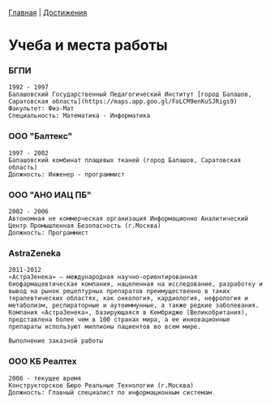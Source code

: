 [Главная](README.md) | [Достижения](progress.md)

# Учеба и места работы

### БГПИ

```
1992 - 1997
Балашовский Государственный Педагогический Институт [город Балашов, Саратовская область](https://maps.app.goo.gl/FoLCM9enKuSJRigs9)
Факультет: Физ-Мат
Специальность: Математика - Информатика
```

### ООО "Балтекс"

```
1997 - 2002
Балашовский комбинат плащевых тканей (город Балашов, Саратовская область)
Должность: Инженер - программист
```

### ООО "АНО ИАЦ ПБ"

```
2002 - 2006
Автономная не коммерческая организация Информационно Аналитический Центр Промышленная Безопасность (г.Москва)
Должность: Программист
```

### AstraZeneka

```
2011-2012
«АстраЗенека» – международная научно-ориентированная биофармацевтическая компания, нацеленная на исследование, разработку и вывод на рынок рецептурных препаратов преимущественно в таких терапевтических областях, как онкология, кардиология, нефрология и метаболизм, респираторные и аутоиммунные, а также редкие заболевания. Компания «АстраЗенека», базирующаяся в Кембридже (Великобритания), представлена более чем в 100 странах мира, а ее инновационные препараты используют миллионы пациентов во всем мире.

Выполнение заказной работы
```

### ООО КБ Реалтех

```
2006 - текущее время
Конструкторское Бюро Реальные Технологии (г.Москва)
Должность: Главный специалист по информационным системам
```
